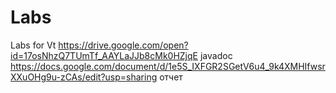 # Labs
Labs for Vt
https://drive.google.com/open?id=17osNhzQ7TUmTf_AAYLaJJb8cMk0HZjqE javadoc
https://docs.google.com/document/d/1e5S_IXFGR2SGetV6u4_9k4XMHIfwsrXXuOHg9u-zCAs/edit?usp=sharing отчет
